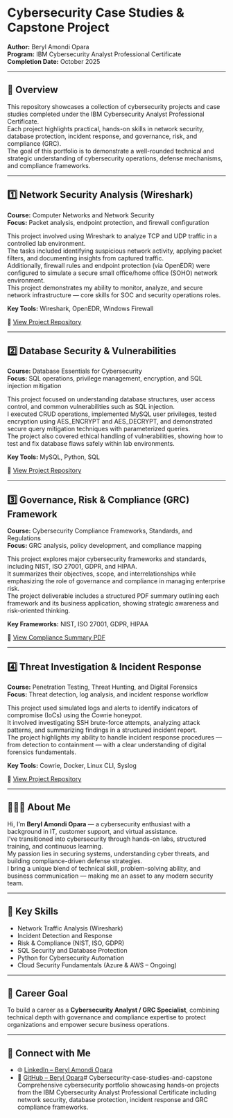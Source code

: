 # Cybersecurity Case Studies & Capstone Project

**Author:** Beryl Amondi Opara  
**Program:** IBM Cybersecurity Analyst Professional Certificate  
**Completion Date:** October 2025  

---

## 🧩 Overview  
This repository showcases a collection of cybersecurity projects and case studies completed under the IBM Cybersecurity Analyst Professional Certificate.  
Each project highlights practical, hands-on skills in network security, database protection, incident response, and governance, risk, and compliance (GRC).  
The goal of this portfolio is to demonstrate a well-rounded technical and strategic understanding of cybersecurity operations, defense mechanisms, and compliance frameworks.

---

## 1️⃣ Network Security Analysis (Wireshark)

**Course:** Computer Networks and Network Security  
**Focus:** Packet analysis, endpoint protection, and firewall configuration  

This project involved using Wireshark to analyze TCP and UDP traffic in a controlled lab environment.  
The tasks included identifying suspicious network activity, applying packet filters, and documenting insights from captured traffic.  
Additionally, firewall rules and endpoint protection (via OpenEDR) were configured to simulate a secure small office/home office (SOHO) network environment.  
This project demonstrates my ability to monitor, analyze, and secure network infrastructure — core skills for SOC and security operations roles.

**Key Tools:** Wireshark, OpenEDR, Windows Firewall  

📂 [View Project Repository](https://github.com/berylopara/network-security-analysis)

---

## 2️⃣ Database Security & Vulnerabilities

**Course:** Database Essentials for Cybersecurity  
**Focus:** SQL operations, privilege management, encryption, and SQL injection mitigation  

This project focused on understanding database structures, user access control, and common vulnerabilities such as SQL injection.  
I executed CRUD operations, implemented MySQL user privileges, tested encryption using AES_ENCRYPT and AES_DECRYPT, and demonstrated secure query mitigation techniques with parameterized queries.  
The project also covered ethical handling of vulnerabilities, showing how to test and fix database flaws safely within lab environments.

**Key Tools:** MySQL, Python, SQL  

📂 [View Project Repository](https://github.com/berylopara/database-essentials-and-vulnerabilities)

---

## 3️⃣ Governance, Risk & Compliance (GRC) Framework

**Course:** Cybersecurity Compliance Frameworks, Standards, and Regulations  
**Focus:** GRC analysis, policy development, and compliance mapping  

This project explores major cybersecurity frameworks and standards, including NIST, ISO 27001, GDPR, and HIPAA.  
It summarizes their objectives, scope, and interrelationships while emphasizing the role of governance and compliance in managing enterprise risk.  
The project deliverable includes a structured PDF summary outlining each framework and its business application, showing strategic awareness and risk-oriented thinking.

**Key Frameworks:** NIST, ISO 27001, GDPR, HIPAA  

📄 [View Compliance Summary PDF](./grc_compliance_summary.pdf)

---

## 4️⃣ Threat Investigation & Incident Response

**Course:** Penetration Testing, Threat Hunting, and Digital Forensics  
**Focus:** Threat detection, log analysis, and incident response workflow  

This project used simulated logs and alerts to identify indicators of compromise (IoCs) using the Cowrie honeypot.  
It involved investigating SSH brute-force attempts, analyzing attack patterns, and summarizing findings in a structured incident report.  
The project highlights my ability to handle incident response procedures — from detection to containment — with a clear understanding of digital forensics fundamentals.

**Key Tools:** Cowrie, Docker, Linux CLI, Syslog  

📂 [View Project Repository](https://github.com/berylopara/threat-investigation-lab)

---

## 👩🏽‍💻 About Me

Hi, I’m **Beryl Amondi Opara** — a cybersecurity enthusiast with a background in IT, customer support, and virtual assistance.  
I’ve transitioned into cybersecurity through hands-on labs, structured training, and continuous learning.  
My passion lies in securing systems, understanding cyber threats, and building compliance-driven defense strategies.  
I bring a unique blend of technical skill, problem-solving ability, and business communication — making me an asset to any modern security team.

---

## 🧠 Key Skills
- Network Traffic Analysis (Wireshark)  
- Incident Detection and Response  
- Risk & Compliance (NIST, ISO, GDPR)  
- SQL Security and Database Protection  
- Python for Cybersecurity Automation  
- Cloud Security Fundamentals (Azure & AWS – Ongoing)

---

## 🎯 Career Goal
To build a career as a **Cybersecurity Analyst / GRC Specialist**, combining technical depth with governance and compliance expertise to protect organizations and empower secure business operations.

---

## 🔗 Connect with Me
- 🌐 [LinkedIn – Beryl Amondi Opara](https://www.linkedin.com/in/berylamondiopara)  
- 💼 [GitHub – Beryl Opara](https://github.com/berylopara)# Cybersecurity-case-studies-and-capstone
Comprehensive cybersecurity portfolio showcasing hands-on projects from the IBM Cybersecurity Analyst Professional Certificate including network security, database protection, incident response and GRC compliance frameworks.
